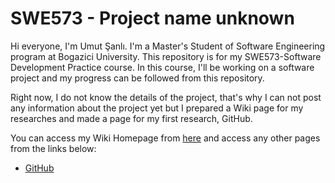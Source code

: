 # SWE573 - Project name unknown

Hi everyone, I'm Umut Şanlı. I'm a Master's Student of Software Engineering program at Bogazici University. This repository is for my SWE573-Software Development Practice course. In this course, I'll be working on a software project and my progress can be followed from this repository.

Right now, I do not know the details of the project, that's why I can not post any information about the project yet but I prepared a Wiki page for my researches and made a page for my first research, GitHub.

You can access my Wiki Homepage from [here](https://github.com/usanli/swe573/wiki) and access any other pages from the links below:
- [GitHub](https://github.com/usanli/swe573/wiki/GitHub)
